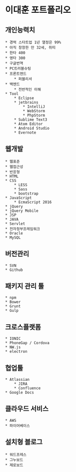 # 이대훈 포트폴리오

## 개인능력치

    * 경력 스타트업 1년 열정은 99%
    * 아직 창창한 만 32세, 쥐띠
    * 한타 400
    * 영타 300
    * 구글번역
    * PC트러블슈팅
    * 프론트엔드
        * 퍼블리셔
    * 백엔드
        * 전반적인 이해
    * Tool
	    * Eclipse
	    * jetbrains
		    * IntelliJ
		    * WebStorm
		    * PhpStorm
	    * Sublime Text3
	    * Atom Editor
	    * Android Studio
	    * Evernote
	
## 웹개발

    * 웹표준
    * 웹접근성
    * 반응형
    * HTML
    * CSS
        * LESS
        * Sass
        * bootstrap
    * JavaScript
        * EcmaScript 2016
    * jQuery
    * jQuery Mobile
    * JSP
    * JAVA
    * Servlet
    * 전자정부프레임워크
    * Oracle
    * MySQL
    
## 버전관리

    * SVN
    * Github
    
## 패키지 관리 툴

    * npm
    * Bower
    * Grunt
    * Gulp
    
## 크로스플랫폼

	* IONIC
	* PhoneGap / Cordova
	* NW.js
	* electron
	
## 협업툴

	* Atlassian
		* JIRA
		* Confluence
	* Google Docs
	
## 클라우드 서비스

	* AWS
	* 파이어베이스
	
## 설치형 블로그

	* 워드프레스
	* 그누보드
	* 제로보드
	
